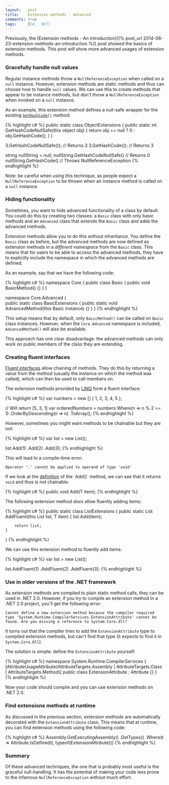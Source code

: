 ```yaml
---
layout:   post
title:    Extension methods - Advanced
comments: true
tags:     [C#, .NET]
---
```


Previously, the [Extension methods - An introduction]({% post_url 2014-06-23-extension-methods-an-introduction %}) post showed the basics of extension methods. This post will show more advanced usages of extension methods.

### Gracefully handle null values
Regular instance methods throw a `NullReferenceException` when called on a `null` instance. However, extension methods are static methods and thus can choose how to handle `null` values. We can use this to create methods that appear to be instance methods, but don't throw a `NullReferenceException` when invoked on a `null` instance.

As an example, this extension method defines a null-safe wrapper for the existing [`GetHashCode()`](http://msdn.microsoft.com/en-us/library/system.object.gethashcode\(v=vs.110\).aspx) method:

{% highlight c# %}
public static class ObjectExtensions
{
    public static int GetHashCodeNullSafe(this object obj)
    {
        return obj == null ? 0 : obj.GetHashCode();
    }
}

3.GetHashCodeNullSafe()); // Returns 3
3.GetHashCode());         // Returns 3

string nullString = null;
nullString.GetHashCodeNullSafe() // Returns 0
nullString.GetHashCode()         // Throws NullReferenceException
{% endhighlight %}

Note: be careful when using this technique, as people expect a `NullReferenceException` to be thrown when an instance method is called on a `null` instance.

### Hiding functionality
Sometimes, you want to hide advanced functionality of a class by default. You could do this by creating two classes: a `Basic` class with only basic methods and an `Advanced` class that extends the `Basic` class and adds the advanced methods.

Extension methods allow you to do this without inheritance. You define the `Basic` class as before, but the advanced methods are now defined as extension methods in a *different namespace* from the `Basic` class. This means that for users to be able to access the advanced methods, they have to explicitly include the namespace in which the advanced methods are defined.

As an example, say that we have the following code:

{% highlight c# %}
namespace Core
{
    public class Basic
    {
        public void BasicMethod() {}
    }
}

namespace Core.Advanced
{   
    public static class BasicExtensions
    {
        public static void AdvancedMethod(this Basic instance) {}
    }
}
{% endhighlight %}

This setup means that by default, only `BasicMethod()` can be called on `Basic` class instances. However, when the `Core.Advanced` namespace is included, `AdvancedMethod()` will also be available. 

This approach has one clear disadvantage: the advanced methods can only work on public members of the class they are extending.

### Creating fluent interfaces
[Fluent interfaces](http://en.wikipedia.org/wiki/Fluent_interface) allow chaining of methods. They do this by returning a value from the method (usually the instance on which the method was called), which can then be used to call members on. 

The extension methods provided by [LINQ](http://msdn.microsoft.com/en-us/library/bb397926.aspx) form a fluent interface:

{% highlight c# %}
var numbers = new [] { 1, 2, 3, 4, 5 };

// Will return [5, 3, 1]
var orderedNumbers = numbers.Where(n => n % 2 == 1)
                            .OrderByDescending(n => n)
                            .ToArray();
{% endhighlight %}

However, sometimes you might want methods to be chainable but they are not:

{% highlight c# %}
var list = new List<int>();

list.Add(1)
    .Add(2)
    .Add(3);
{% endhighlight %}

This will lead to a compile-time error:

`Operator '.' cannot be applied to operand of type 'void'`

If we look at the [definition](http://msdn.microsoft.com/en-us/library/3wcytfd1\(v=vs.110\).aspx) of the `Add()` method, we can see that it returns `void` and thus is not chainable:

{% highlight c# %}
public void Add(T item);
{% endhighlight %}

The following extension method *does* allow fluently adding items:

{% highlight c# %}
public static class ListExtensions
{
    public static List<T> AddFluent<T>(this List<T> list, T item)
    {
        list.Add(item);

        return list;       
    }
}
{% endhighlight %}

We can use this extension method to fluently add items:

{% highlight c# %}
var list = new List<int>();

list.AddFluent(1)
    .AddFluent(2)
    .AddFluent(3);
{% endhighlight %}

### Use in older versions of the .NET framework
As extension methods are compiled to plain static method calls, they can be used in .NET 2.0. However, if you try to compile an extension method in a .NET 2.0 project, you'll get the following error:

`Cannot define a new extension method because the compiler required type 'System.Runtime.CompilerServices.ExtensionAttribute' cannot be found. Are you missing a reference to System.Core.dll?`

It turns out that the compiler tries to add the `ExtensionAttribute` type to compiled extension methods, but can't find that type (it expects to find it in `System.Core.Dll`). 

The solution is simple: define the `ExtensionAttribute` yourself:

{% highlight c# %}
namespace System.Runtime.CompilerServices
{
    [AttributeUsageAttribute(AttributeTargets.Assembly | 
                             AttributeTargets.Class | 
                             AttributeTargets.Method)] 
    public class ExtensionAttribute : Attribute {}
}
{% endhighlight %}

Now your code should compile and you can use extension methods on .NET 2.0.

### Find extensions methods at runtime 
As discussed in the previous section, extension methods are automatically decorated with the `ExtensionAttribute` class. This means that at runtime, you can find extension methods using the following code:

{% highlight c# %}
Assembly.GetExecutingAssembly()
    .GetTypes()
    .Where(t => Attribute.IsDefined(t, typeof(ExtensionAttribute)))
{% endhighlight %}

### Summary
Of these advanced techniques, the one that is probably most useful is the graceful null-handling. It has the potential of making your code less prone to the infamous `NullReferenceException` without much effort.